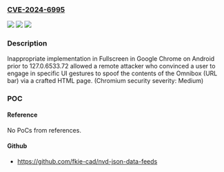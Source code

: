 ### [CVE-2024-6995](https://cve.mitre.org/cgi-bin/cvename.cgi?name=CVE-2024-6995)
![](https://img.shields.io/static/v1?label=Product&message=Chrome&color=blue)
![](https://img.shields.io/static/v1?label=Version&message=127.0.6533.72%3C%20127.0.6533.72%20&color=brighgreen)
![](https://img.shields.io/static/v1?label=Vulnerability&message=Inappropriate%20implementation&color=brighgreen)

### Description

Inappropriate implementation in Fullscreen in Google Chrome on Android prior to 127.0.6533.72 allowed a remote attacker who convinced a user to engage in specific UI gestures to spoof the contents of the Omnibox (URL bar) via a crafted HTML page. (Chromium security severity: Medium)

### POC

#### Reference
No PoCs from references.

#### Github
- https://github.com/fkie-cad/nvd-json-data-feeds

